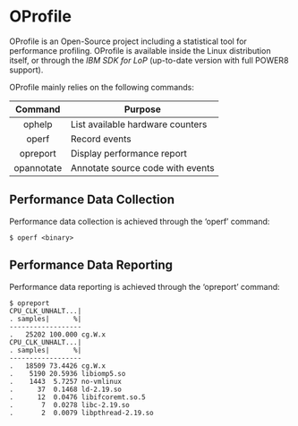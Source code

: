 # OProfile

OProfile is an Open-Source project including a statistical tool for performance profiling.
OProfile is available inside the Linux distribution itself, or through the *IBM SDK for LoP* (up-to-date version with full POWER8 support).

OProfile mainly relies on the following commands:

| Command    | Purpose
|:----------:|---------
| ophelp     | List available hardware counters
| operf      | Record events
| opreport   | Display performance report
| opannotate | Annotate source code with events

## Performance Data Collection
Performance data collection is achieved through the ‘operf’ command:
```
$ operf <binary>
```

## Performance Data Reporting
Performance data reporting is achieved through the ‘opreport’ command:
```
$ opreport
CPU_CLK_UNHALT...|
. samples|      %|
------------------
.   25202 100.000 cg.W.x
CPU_CLK_UNHALT...|
. samples|      %|
------------------
.   18509 73.4426 cg.W.x
.    5190 20.5936 libiomp5.so
.    1443  5.7257 no-vmlinux
.      37  0.1468 ld-2.19.so
.      12  0.0476 libifcoremt.so.5
.       7  0.0278 libc-2.19.so
.       2  0.0079 libpthread-2.19.so
```
